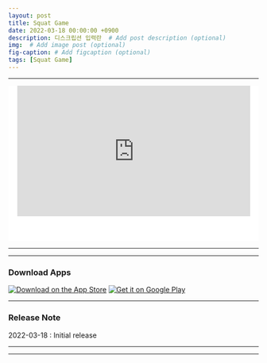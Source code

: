 ```yaml
---
layout: post
title: Squat Game
date: 2022-03-18 00:00:00 +0900
description: 디스크립션 입력란  # Add post description (optional)
img:  # Add image post (optional)
fig-caption: # Add figcaption (optional)
tags: [Squat Game]
---
```


<!-- {% include youtube.html id="LNF-fd_JYkU" %}   -->

***

<div style="margin: 0px auto; max-width:780px;background-color: #FFF;padding-bottom: 50px;">
      <style type="text/css">
      .embed-container iframe,
      .embed-container object,
      .embed-container embed {position: absolute;top: 0;left: 50%;transform: translateX(-50%);width: 93%;height: 100%;}
      </style>
      <div class="embed-container" style="position: relative; padding-bottom: 52.23%; max-width: 100%; height: 0px; overflow: hidden">
          <iframe allowfullscreen="" frameborder="0" height="376" 
            src="https://www.youtube.com/embed/s-3e17Bxj74?rel=0" title="동영상" width="100%">
          </iframe>
      </div>
</div>


***

<!-- <iframe src="https://www.youtube.com/embed/LNF-fd_JYkU" title="YouTube video player" frameborder="0" allow="accelerometer; autoplay; clipboard-write; encrypted-media; gyroscope; picture-in-picture" allowfullscreen></iframe> -->

***
### Download Apps   
  
<a href="https://apps.apple.com/kr/app/squat-game/id1608755127?itsct=apps_box_badge&amp;itscg=30200"><img src="https://tools.applemediaservices.com/api/badges/download-on-the-app-store/black/en-us?size=250x83&amp;releaseDate=1647475200&h=b309ade9fd3e0df6f758ee13cebaa84c" alt="Download on the App Store"></a>
<a href='https://play.google.com/store/apps/details?id=com.squat_squad.squat_squad&hl=ko&ah=lmrCEM0z8M55HxNakJH2zFQMiiU&pcampaignid=pcampaignidMKT-Other-global-all-co-prtnr-py-PartBadge-Mar2515-1'><img alt='Get it on Google Play' src='https://static-assets.clubhouseapi.com/static/img/googleplay.a1b4ed6211c9.svg'/></a>             
      
              
***   

### Release Note
2022-03-18 : Initial release
***   
***
